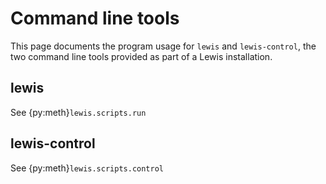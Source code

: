 # Command line tools
This page documents the program usage for ``lewis`` and ``lewis-control``, the two command line
tools provided as part of a Lewis installation.

## lewis
See {py:meth}`lewis.scripts.run`

## lewis-control
See {py:meth}`lewis.scripts.control`
